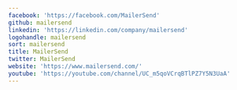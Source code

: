 ```yaml
---
facebook: 'https://facebook.com/MailerSend'
github: mailersend
linkedin: 'https://linkedin.com/company/mailersend'
logohandle: mailersend
sort: mailersend
title: MailerSend
twitter: MailerSend
website: 'https://www.mailersend.com/'
youtube: 'https://youtube.com/channel/UC_m5qoVCrqBTlPZ7Y5N3UaA'
---
```

